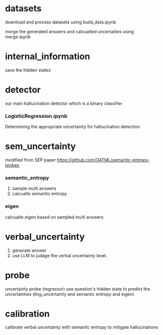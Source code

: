 # datasets
download and process datasets using build_data.ipynb

merge the generated answers and calcualted uncertaities using merge.ipynb

# internal_information
save the hidden states

# detector
our main hallucination detector which is a binary classifier

### LogisticRegression.ipynb
Determining the appropriate uncertainty for hallucination detection


# sem_uncertainty
modified from SEP paper https://github.com/OATML/semantic-entropy-probes

### semantic_entropy
1. sample multi answers 
2. calcualte semantic entropy

### eigen
calcualte eigen based on sampled multi answers 

# verbal_uncertainty
1. generate answer 
2. use LLM to judage the verbal uncertainty level.


# probe
uncertainty probe (regressor)
use question's hidden state to predict the uncertainties (ling_uncertainty and semantic entropy and eigen)

# calibration
calibrate verbal uncertainty with semantic entropy to mitigate hallucinations